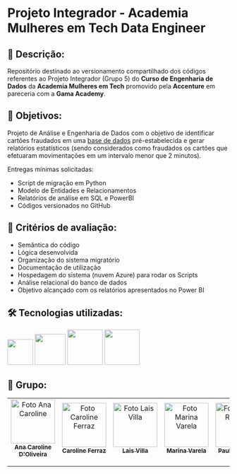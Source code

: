 <h1>Projeto Integrador - Academia Mulheres em Tech Data Engineer</h1>

<h2>📝 Descrição:</h2>
<p>Repositório destinado ao versionamento compartilhado dos códigos referentes ao Projeto Integrador (Grupo 5) do <b>Curso de Engenharia de Dados</b> da <b>Academia Mulheres em Tech</b> promovido pela <b>Accenture</b> em pareceria com a <b>Gama Academy</b>.</p>

<h2>🎯 Objetivos:</h2>
<p>Projeto de Análise e Engenharia de Dados com o objetivo de identificar cartões fraudados em uma <a href="https://drive.google.com/file/d/1nXHnNt9dj03GB42SErcrNvZOzHwOyAcx/view?usp=sharing">base de dados<a> pré-estabelecida e gerar relatórios estatísticos (sendo considerados como fraudados os cartões que efetuaram movimentações em um intervalo menor que 2 minutos).
</p>
<p>Entregas mínimas solicitadas:</p>
<ul>
    <li>Script de migração em Python</li>
    <li>Modelo de Entidades e Relacionamentos</li>
    <li>Relatórios de análise em SQL e PowerBI</li>
    <li>Códigos versionados no GitHub</li>
</ul>
<h2>🔎 Critérios de avaliação:</h2>
<ul>
    <li>Semântica do código</li>
    <li>Lógica desenvolvida</li>
    <li>Organização do sistema migratório</li>
    <li>Documentação de utilização</li>
    <li>Hospedagem do sistema (nuvem Azure) para rodar os Scripts</li>
    <li>Análise relacional do banco de dados</li>
    <li>Objetivo alcançado com os relatórios apresentados no Power BI</li>
</ul>

<h2>🛠 Tecnologias utilizadas:</h2>
<p>
<img src="https://upload.wikimedia.org/wikipedia/commons/thumb/a/a8/Microsoft_Azure_Logo.svg/800px-Microsoft_Azure_Logo.svg.png" height="58px"/>
<img src="https://upload.wikimedia.org/wikipedia/commons/thumb/f/f3/Apache_Spark_logo.svg/1200px-Apache_Spark_logo.svg.png" height="70px"/>
<img src="https://cdn.jsdelivr.net/gh/devicons/devicon/icons/python/python-original-wordmark.svg" height="80px"/>
<img src="https://logos-world.net/wp-content/uploads/2022/02/Microsoft-Power-BI-Symbol.png" height="80px"/>
</p>

<h2>🙋 Grupo:</h2>

<table align="center">
  <tr>
    <td align="center">
      <a href="https://github.com/carolnogueira13">
        <img src="https://avatars.githubusercontent.com/carolnogueira13" width="100px;" alt="Foto Ana Caroline"/><br>
        <sub>
          <b>Ana Caroline D'Oliveira</b>
        </sub><br>
         <a href="https://www.linkedin.com/in/ana-caroline-nogueira-d-oliveira-88279a259/"><img src="https://img.shields.io/badge/LinkedIn-0077B5?style=for-the-badge&logo=linkedin&logoColor=white" height="15px"></a>
      </a>
    </td>
    <td align="center">
      <a href="https://github.com/carolineferraz">
        <img src="https://avatars.githubusercontent.com/carolineferraz" width="100px;" alt="Foto Caroline Ferraz"/><br>
        <sub>
          <b>Caroline Ferraz</b>
        </sub><br>
        <a href="https://www.linkedin.com/in/ferraz-caroline/"><img src="https://img.shields.io/badge/LinkedIn-0077B5?style=for-the-badge&logo=linkedin&logoColor=white" height="15px"></a>
      </a>
    </td>
    <td align="center">
      <a href="https://github.com/LaisVilla">
        <img src="https://avatars.githubusercontent.com/LaisVilla" width="100px;" alt="Foto Lais Villa"/><br>
        <sub>
          <b>Lais Villa</b>
        </sub><br>
        <a href="https://www.linkedin.com/in/lais-villa-205614127/"><img src="https://img.shields.io/badge/LinkedIn-0077B5?style=for-the-badge&logo=linkedin&logoColor=white" height="15px"></a>
      </a>
    </td>
    <td align="center">
      <a href="https://github.com/MarinaVarela">
        <img src="https://avatars.githubusercontent.com/MarinaVarela" width="100px;" alt="Foto Marina Varela"/><br>
        <sub>
          <b>Marina Varela</b>
        </sub><br>
        <a href="https://www.linkedin.com/in/marinadev/"><img src="https://img.shields.io/badge/LinkedIn-0077B5?style=for-the-badge&logo=linkedin&logoColor=white" height="15px"></a>
      </a>
    </td>
    <td align="center">
      <a href="https://github.com/Paulabeatriz09">
        <img src="https://avatars.githubusercontent.com/Paulabeatriz09" width="100px;" alt="Foto Paula Raposo"/><br>
        <sub>
          <b>Paula Raposo</b>
        </sub><br>
        <a href="https://www.linkedin.com/in/paulabeatrizrocha/"><img src="https://img.shields.io/badge/LinkedIn-0077B5?style=for-the-badge&logo=linkedin&logoColor=white" height="15px"></a>
      </a>
    </td>
    <td align="center">
      <a href="https://github.com/RaquelZanatta">
        <img src="https://avatars.githubusercontent.com/RaquelZanatta" width="100px;" alt="Foto Raquel Zanatta"/><br>
        <sub>
          <b>Raquel Zanatta</b>
        </sub><br>
        <a href="https://www.linkedin.com/in/raquel-elias-zanatta-banuth-717188145"><img src="https://img.shields.io/badge/LinkedIn-0077B5?style=for-the-badge&logo=linkedin&logoColor=white" height="15px"></a>
      </a>
    </td>
    <td align="center">
      <a href="https://github.com/ReisRaquel">
        <img src="https://avatars.githubusercontent.com/ReisRaquel" width="100px;" alt="Foto Raquel Reis"/><br>
        <sub>
          <b>Raquel Reis</b>
        </sub><br>
        <a href="https://www.linkedin.com/in/raquel-reis-da-silva-7765421aa/"><img src="https://img.shields.io/badge/LinkedIn-0077B5?style=for-the-badge&logo=linkedin&logoColor=white" height="15px"></a>
      </a>
    </td>
    </tr>
</table>
